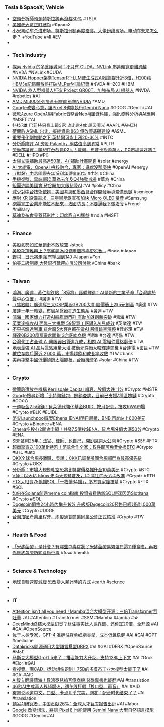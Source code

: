 ### Tesla & SpaceX; Vehicle
- [空頭分析師預測特斯拉將再瀉超30%](https://news.cnyes.com/news/id/5507978) #TSLA
- [美國老大哥正盯著你](https://tw.news.yahoo.com/美國老大哥正盯著你-201000515.html) #SpaceX
- [小米电动车杀进市场，特斯拉份额再度蚕食，大佬纷纷离场，电动车未来怎么走？](https://www.youtube.com/watch?v=_5q6WFk7kmA) #YouTube #MI #EV
-
- ### Tech Industry
- [探索 Nvidia 的多重護城河：不只有 CUDA，NVLink 串連頻寬更難跨越](https://technews.tw/2024/03/29/nvidia-cuda-nvlink/) #NVDA #NVLink #CUDA
- [NVIDIA Hopper架構TensorRT-LLM使生成式AI推論提升近3倍，H200藉HBM3e記憶體散熱打破MLPerf推論紀錄](https://www.cool3c.com/article/212691) #NVDA #H200 #HBM
- [NVIDIA 為人型機器人打造 Project GR00T，加強布局 AI 機器人](https://technews.tw/2024/03/29/nvidia-project-gr00t-ai-robot/) #NVDA #robotics #AI
- [AMD MI300系列加速卡熱銷 衝擊NVIDIA](https://news.xfastest.com/amd/138655/amd-mi300/) #AMD
- [Google改變心意，讓Pixel 8也能執行Gemini Nano](https://www.ithome.com.tw/news/162026) #GOOG #Gemini #AI
- [微軟Azure OpenAI與Fabric皆整合Neo4j圖資料庫，強化資料分析與AI應用](https://www.ithome.com.tw/news/162024) #MSFT #AI
- [科技7雄 巴菲特只看上這2家 占比逾4成 原因曝光](https://www.wealth.com.tw/articles/d33c1883-5513-48f5-9c9f-02e54fbb953f) #AAPL #AMZN
- [荷蘭防 ASML 出走，擬耗資逾 863 億改善基礎建設](https://technews.tw/2024/03/29/netherlands-asml-infrastructure/) #ASML
- [重要催化劑推動之下 英特爾可能上漲20-30%](https://news.cnyes.com/news/id/5507979) #INTC
- [分析師降評 AI 夯股 Palantir，稱估值高到異常](https://finance.technews.tw/2024/03/29/palantirs-egregiously-rich-valuation-draws-downgrade-to-sell/) #PLTR
- [勞動部證實：聯想在台裁員92人！戴爾、惠普也砍逾萬人，PC市場還好嗎？](https://www.bnext.com.tw/article/78700/lenovo-taiwan-layoff-pc-market-dell-hp) #DELL #HPQ #PC
- [太陽光電補助最高達50萬，4/1補助計畫開跑](https://focusnews.com.tw/2024/03/574706/) #solar #energy
- [AI 太耗電、OpenAI 拚核融合，專家：進度沒那麼快](https://technews.tw/2024/03/29/chatgpts-boss-claims-nuclear-fusion-is-the-answer-to-ais-soaring-energy-needs-not-so-fast/) #OpenAI #energy
- [〈財報〉中芯國際去年淨利年減逾60%](https://m.cnyes.com/news/id/5507902) #中芯 #China
- [手機復甦、雲端崛起 華為去年及Q4強勁成長](https://news.cnyes.com/news/id/5508405) #華為 #China
- [組團遊說美國會 矽谷盼加大限制陸AI](https://udn.com/news/story/6813/7863603) #AI #policy #China
- [減少對中台技術依賴！美國考慮和墨西哥合作開發半導體供應鏈](https://technews.tw/2024/03/29/us-mexico-semiconductor-supply-chain/) #semicon
- [應對 XR 設備需求，三星顯示器宣布加快 Micro OLED 量產](https://technews.tw/2024/03/29/samsung-display-micro-oled-production/) #Samsung
- [砲轟軍工企業產能拉不起來，法國防長：不要逼我下徵收令](https://technews.tw/2024/03/28/french-defence-minister-warned-military-industies-for-requisitioning/) #French #military
- [莫迪發布會見蓋茲影片：印度將自AI獲益](https://money.udn.com/money/story/5599/7865187) #India #MSFT
-
- ### Finance
- [美股氣勢如虹華爾街不敢放空](https://news.cnyes.com/news/id/5507560) #stock
- [美股破頂難再上？高盛認為投資兩個市場更吃香...](https://hk.on.cc/hk/bkn/cnt/finance/20240328/bkn-20240328200046997-0328_00842_001.html) #India #Japan
- [野村：日元將走強 有望回到140](https://news.cnyes.com/news/id/5507187) #Japan #Yen
- [怕美二級制裁 大陸銀行延遲向俄公司付款](https://www.epochtimes.com/b5/24/3/27/n14212225.htm) #China #bank
-
- ### Taiwan
- [鴻海、廣達...黃仁勳欽點「8家將」護體輝達：AI是新的工業革命「台灣處於最中心位置」](https://www.wealth.com.tw/articles/9aa79bf0-26a7-4fb7-907d-ec7eedf0be54) #廣達 #TW
- [〈焦點股〉廣達奪三大CSP業者GB200大單 股價衝上295元創高](https://news.cnyes.com/news/id/5508149) #廣達 #TW
- [廣達十年一轉變，布局AI醫療打造生態系](https://m.moneydj.com/f1a.aspx?a=c73946cf-0faf-41df-b6d4-b9e990fee472) #廣達 #TW
- [鴻海：國家傾力打造AI航艦戰鬥群 有助加速創新突破](https://ec.ltn.com.tw/article/breakingnews/4623695) #鴻海 #TW
- [英業達搶攻AI 面臨三大挑戰 5G智慧工廠導入AI見成效](https://news.cnyes.com/news/id/5508313) #英業達 #TW
- [不只搭輝達列車 這台廠5大客戶都在做AI 股價跳空漲停](https://www.wealth.com.tw/articles/d7ce8380-9f71-499f-9777-11ab4418cdf1) #佳必琪 #TW
- [輝達GB200風扇需求開跑 3台廠啖商機](https://www.wealth.com.tw/articles/3f8db456-1694-4e46-9e81-d373bfa292c6) #建準 #台達 #奇鋐 #TW
- [台灣代工占全球 AI 伺服器出貨達九成，相關 AI 零組件價格翻倍](https://technews.tw/2024/03/29/taiwan-produces-90-of-the-worlds-ai-servers/) #TW
- [地表最強 AI 晶片電感用量大增 被動元件廠大咬輝達商機](https://www.wealth.com.tw/articles/cd73dac0-cf36-4890-8387-6999dde7980a) #台達電 #國巨 #TW
- [數位存款戶逼近 2,000 萬，市場趨飽和成長率收斂](https://finance.technews.tw/2024/03/29/digital-deposit-account/) #TW #bank
- [美再抨擊中國低價傾銷太陽能板，台廠機會多](https://technews.tw/2024/03/29/us-vs-cn-solar-panels/) #solar #China #TW
-
- ### Crypto
- [微策略遭放空機構 Kerrisdale Capital 唱衰，股價大跌 11%](https://abmedia.io/kerrisdale-capital-report-microstrategy-high-premium-to-bitcoin) #Crypto #MSTR
- [Google搜尋新增「比特幣錢包」餘額查詢，目前已支援7種區塊鏈](https://www.blocktempo.com/google-search-now-supports-bitcoin-wallet-balance-query/) #Crypto #GOOG
- [一週吸金2.5億鎂！貝萊德代幣化基金BUIDL 按月配息，搶攻RWA市場](https://www.blocktempo.com/1b-us-treasurys-have-now-been-tokenized/) #Crypto #BLK #BUIDL
- [幣安Launchpool專案Ethena (ENA)明日展開，BNB 再度站上600美元](https://abmedia.io/binance-launchpool-ethena-starts-on-3oth-mar) #Crypto #Binance #ENA
- [Ethena空投4/2開放申領！共發7.5億枚$ENA、碎片場外價大漲50%](https://www.blocktempo.com/ethena-airdrop-4-2-open-for-claim/) #Crypto #ENA
- [SBF被判25年：法官、律師、他自己，開庭說詞大公開](https://www.blocktempo.com/sbf-sentenced-to-25-years-in-prison-full-transcript-of-sentencing-hearing-what-do-all-parties-say/) #Crypto #SBF #FTX
- [超商取貨送100萬比特幣！幣託合作全家：取件即可免費兌換BTC](https://www.blocktempo.com/bittorrent-cooperates-with-the-whole-family-to-send-bitcoins/) #Crypto #BTC #Bito
- [OKX全球合規長離職，吳說：OKX已調整美國合規部門為最高優先級](https://abmedia.io/okx-global-ccf-left-after-six-months) #Crypto #OKX
- [分析師：市場大規模軋空恐將比特幣價格推升至10萬美元](https://m.cnyes.com/news/id/5507918) #Crypto #BTC
- [V神：以太坊 blobs 走向大規模普及，L2 需往四大方向改進](https://www.blocktempo.com/ethereum-has-blobs-where-do-we-go-from-here/) #Crypto #ETH
- [FTX大甩賣75億鎂SOL「一枚僅64鎂」，多方買家瘋搶購](https://www.blocktempo.com/ftx-s-locked-solana-attracts-strong-interest/) #Crypto #FTX #SOL
- [如何在Solana創建meme coin指南 投資者推動新SOL鏈迷因幣Slothana](https://news.cnyes.com/news/id/5508010) #Crypto #SOL
- [Dogecoin價格24小時內攀升16% 升級版Dogecoin20預售已經超過1,000萬美元](https://news.cnyes.com/news/id/5508011) #Crypto #DOGE
- [台灣加密產業里程碑，虛擬通貨商業同業公會正式核准](https://abmedia.io/taiwan-approves-landmark-virtual-currency-association) #Crypto #TW
-
- ### Health & Food
- [「米酵菌酸」是什麼？有哪些中毒症狀？米酵菌酸易繁殖在這11種食物，再教你應該怎麼防範食物中毒](https://www.womenshealthmag.com/tw/food-nutrition/diet/g60326774/bongkrekic-acid/) #food #health
-
- ### Science & Technology
- [地球自轉速度減緩 恐改變人類計時的方式](https://www.epochtimes.com/b5/24/3/28/n14213356.htm) #earth #science
-
- ### IT
- [Attention isn’t all you need！Mamba混合大模型开源：三倍Transformer吞吐量](https://www.jiqizhixin.com/articles/2024-03-29-5) #AI #Attention #Transformer #SSM #Mamba #Jamba #☆
- [DeepMind终结大模型幻觉？标注事实比人类靠谱、还便宜20倍，全开源](https://www.jiqizhixin.com/articles/2024-03-29-3) #AI #GAI #OpenSource
- [优于人类专家，GPT-4 准确注释单细胞类型，成本低且稳健](https://www.jiqizhixin.com/articles/2024-03-28-12) #AI #GAI #GPT #medicine
- [Databricks開源通用大型語言模型DBRX](https://www.ithome.com.tw/news/162017)  #AI #GAI #DBRX #OpenSource #MoE
- [马斯克大模型Grok1.5来了：推理能力大升级，支持128k上下文](https://www.jiqizhixin.com/articles/2024-03-29-4) #AI #Grok #Elon #GAI
- [看视频、画CAD、运动想像识别！75B的多模态工业大模型太能干了](https://www.jiqizhixin.com/articles/2024-03-28-9) #AI #GAI #AID
- [AI駛入翻譯藍海！費鴻泰兒搶百億商機 醫學專書也能翻](https://tw.news.yahoo.com/ai駛入翻譯藍海-費鴻泰兒搶百億商機-醫學專書也能翻-072508633.html) #AI #translation
- [46秒AI生成真人视频爆火，遭在线打假「换口型、声音」](https://www.jiqizhixin.com/articles/2024-03-28-4) #AI #AID
- [霉霉说地道中文，口型、卡点几乎完美，网友：配音时代结束了？](https://www.jiqizhixin.com/articles/2024-03-28-8) #AI #translation
- [顶尖AI研究者，中国贡献26%：全球人才智库报告出炉](https://www.jiqizhixin.com/articles/2024-03-28-7) #AI #labor
- [Google 改變想法，將讓 Pixel 8 也能使用 Gemini Nano 大型自然語言模型](https://m.eprice.com.tw/mobile/talk/4541/5808577/1) #GOOG #Gemini #AI
-
